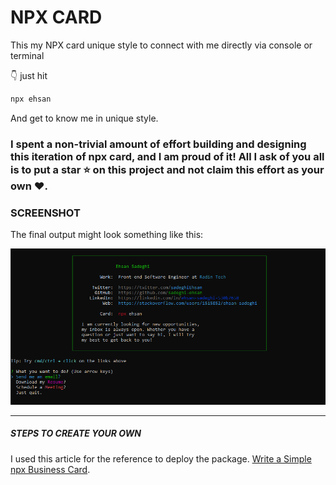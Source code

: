 # NPX CARD
This my NPX card unique style to connect with me directly via console or terminal

👇 just hit 
```bash
npx ehsan
```
And get to know me in unique style.

### I spent a non-trivial amount of effort building and designing this iteration of npx card, and I am proud of it! All I ask of you all is to put a **star** ⭐ on this project and not claim this effort as your own ♥.

### SCREENSHOT

The final output might look something like this:

![image](https://github.com/Sadeghi-Ehsan/npx_card/blob/main/capture.png)


<hr/>

##### STEPS TO CREATE YOUR OWN
I used this article for the reference to deploy the package. 
[Write a Simple npx Business Card](https://studioelsa.se/blog/open-source-oss-npx-business-card). 
